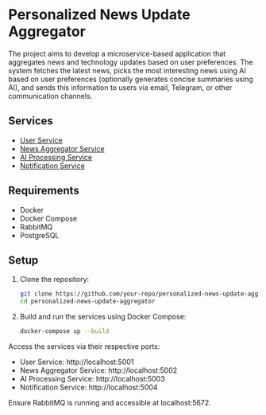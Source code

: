 # Personalized News Update Aggregator

The project aims to develop a microservice-based application that aggregates news and technology updates based on user preferences. The system fetches the latest news, picks the most interesting news using AI based on user preferences (optionally generates concise summaries using AI), and sends this information to users via email, Telegram, or other communication channels.

## Services

- [User Service](user-service/README.md)
- [News Aggregator Service](news-aggregator-service/README.md)
- [AI Processing Service](ai-processing-service/README.md)
- [Notification Service](notification-service/README.md)

## Requirements

- Docker
- Docker Compose
- RabbitMQ
- PostgreSQL

## Setup

1. Clone the repository:

   ```sh
   git clone https://github.com/your-repo/personalized-news-update-aggregator.git
   cd personalized-news-update-aggregator

2. Build and run the services using Docker Compose:

    ```sh
    docker-compose up --build
    ```
Access the services via their respective ports:

- User Service: http://localhost:5001
- News Aggregator Service: http://localhost:5002
- AI Processing Service: http://localhost:5003
- Notification Service: http://localhost:5004

Ensure RabbitMQ is running and accessible at localhost:5672.